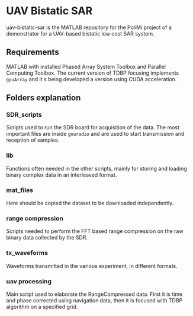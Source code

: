 # UAV Bistatic SAR

uav-bistatic-sar is the MATLAB repository for the PoliMi project of a demonstrator for a UAV-based bistatic low cost SAR system.

## Requirements

MATLAB with installed Phased Array System Toolbox and Parallel Computing Toolbox. The current version of TDBP focusing implements `gpuArray` and it s being developed a version using CUDA acceleration.

## Folders explanation

### SDR_scripts

Scripts used to run the SDR board for acquisition of the data. The most important files are inside `gnuradio` and are used to start transmission and reception of samples.

### lib

Functions often needed in the other scripts, mainly for storing and loading binary complex data in an interleaved format.

### mat_files

Here should be copied the dataset to be downloaded independently.

### range compression

Scripts needed to perform the FFT based range compression on the raw binary data collected by the SDR.

### tx_waveforms

Waveforms transmitted in the various experiment, in different formats.

### uav processing

Main script used to elaborate the RangeCompressed data. First it is time and phase corrected using navigation data, then it is focused with TDBP algorithm on a specified grid.
